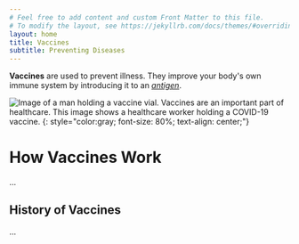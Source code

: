 ```yaml
---
# Feel free to add content and custom Front Matter to this file.
# To modify the layout, see https://jekyllrb.com/docs/themes/#overriding-theme-defaults
layout: home
title: Vaccines
subtitle: Preventing Diseases
---
```


**Vaccines** are used to prevent illness. They improve your body's own immune system by introducing it to an [*antigen*](#how-vaccines-work).

![Image of a man holding a vaccine vial.](https://upload.wikimedia.org/wikipedia/commons/4/4c/Janssen_COVID-19_vaccine_%282021%29_K.jpg)
Vaccines are an important part of healthcare. This image shows a healthcare worker holding a COVID-19 vaccine.
{: style="color:gray; font-size: 80%; text-align: center;"}

# How Vaccines Work
...

## History of Vaccines
...